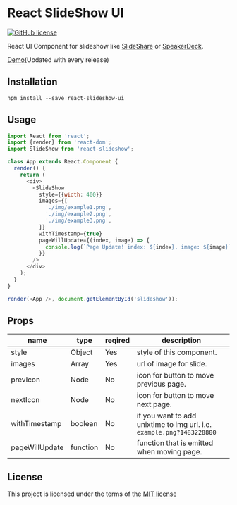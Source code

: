# React SlideShow UI

[![GitHub license](https://img.shields.io/badge/license-MIT-blue.svg)](https://github.com/shisama/react-slideshow/blob/master/LICENSE)

React UI Component for slideshow like [SlideShare](https://www.slideshare.net/) or [SpeakerDeck](https://speakerdeck.com/).

[Demo](https://shisama.github.io/react-slideshow-ui/demo/)(Updated with every release)

## Installation
```
npm install --save react-slideshow-ui
```

## Usage
```javascript
import React from 'react';
import {render} from 'react-dom';
import SlideShow from 'react-slideshow';

class App extends React.Component {
  render() {
    return (
      <div>
        <SlideShow
          style={{width: 400}}
          images={[
            './img/example1.png',
            './img/example2.png',
            './img/example3.png',
          ]}
          withTimestamp={true}
          pageWillUpdate={(index, image) => {
            console.log(`Page Update! index: ${index}, image: ${image}`);
          }}
        />
      </div>
    );
  }
}

render(<App />, document.getElementById('slideshow'));

```

## Props

|name|type|reqired|description|
|----|----|-------|-----------|
|style|Object|Yes|style of this component.|
|images|Array<string>|Yes|url of image for slide.|
|prevIcon|Node|No|icon for button to move previous page.|
|nextIcon|Node|No|icon for button to move next page.|
|withTimestamp|boolean|No|if you want to add unixtime to img url. i.e. `example.png?1483228800`|
|pageWillUpdate|function|No|function that is emitted when moving page.|

## License
This project is licensed under the terms of the
[MIT license](https://github.com/shisama/react-slideshow/blob/master/LICENSE)